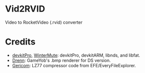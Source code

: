 # Vid2RVID
Video to RocketVideo (.rvid) converter

# Credits
* [devkitPro](https://github.com/devkitPro), [WinterMute](https://github.com/WinterMute): devkitPro, devkitARM, libnds, and libfat.
* [Drenn](https://github.com/Drenn1): GameYob's .bmp renderer for DS version.
* [Gericom](https://github.com/Gericom): LZ77 compressor code from EFE/EveryFileExplorer.
